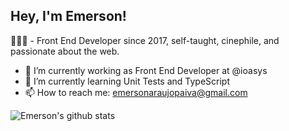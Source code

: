 ## Hey, I'm Emerson!

👨🏽‍🚀 - Front End Developer since 2017, self-taught, cinephile, and passionate about the web.

- 🔭 I’m currently working as Front End Developer at @ioasys
- 🌱 I’m currently learning Unit Tests and TypeScript
- 📫 How to reach me: emersonaraujopaiva@gmail.com

<!--
- 👯 I’m looking to collaborate on ...
- 🤔 I’m looking for help with ...
- 💬 Ask me about ...
- 😄 Pronouns: ...
- ⚡ Fun fact: ...
-->
![Emerson's github stats](https://github-readme-stats.vercel.app/api?username=oemersonpaiva&show_icons=true&theme=synthwave)
<!--[![Top Langs](https://github-readme-stats.vercel.app/api/top-langs/?username=oemersonpaiva&langs_count=8&layout=compact)](https://github.com/oemersonpaiva/github-readme-stats)-->
